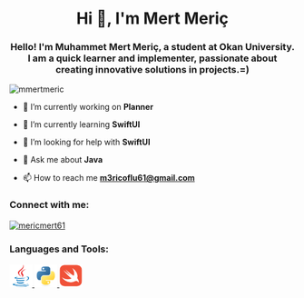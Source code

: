<h1 align="center">Hi 👋, I'm Mert Meriç</h1>
<h3 align="center">Hello! I'm Muhammet Mert Meriç, a student at Okan University. I am a quick learner and implementer, passionate about creating innovative solutions in projects.=)</h3>

<p align="left"> <img src="https://komarev.com/ghpvc/?username=mmertmeric&label=Profile%20views&color=0e75b6&style=flat" alt="mmertmeric" /> </p>

- 🔭 I’m currently working on **Planner**

- 🌱 I’m currently learning **SwiftUI**

- 🤝 I’m looking for help with **SwiftUI**

- 💬 Ask me about **Java**

- 📫 How to reach me **m3ricoflu61@gmail.com**

<h3 align="left">Connect with me:</h3>
<p align="left">
<a href="https://instagram.com/mericmert61" target="blank"><img align="center" src="https://raw.githubusercontent.com/rahuldkjain/github-profile-readme-generator/master/src/images/icons/Social/instagram.svg" alt="mericmert61" height="30" width="40" /></a>
</p>

<h3 align="left">Languages and Tools:</h3>
<p align="left"> <a href="https://www.java.com" target="_blank" rel="noreferrer"> <img src="https://raw.githubusercontent.com/devicons/devicon/master/icons/java/java-original.svg" alt="java" width="40" height="40"/> </a> <a href="https://www.python.org" target="_blank" rel="noreferrer"> <img src="https://raw.githubusercontent.com/devicons/devicon/master/icons/python/python-original.svg" alt="python" width="40" height="40"/> </a> <a href="https://developer.apple.com/swift/" target="_blank" rel="noreferrer"> <img src="https://raw.githubusercontent.com/devicons/devicon/master/icons/swift/swift-original.svg" alt="swift" width="40" height="40"/> </a> </p>

